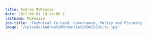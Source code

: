 ```yaml
---
title: Andrew McKenzie
date: 2017-06-01 19:24:00 Z
lastname: McKenzie
job-title: 'Technical Co-Lead, Governance, Policy and Planning '
image: "/uploads/Andrew%20McKenzie%20DAI%20site.jpg"
---
```


